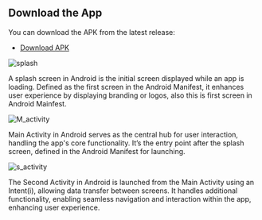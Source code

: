 ## Download the App

You can download the APK from the latest release:

- [Download APK](https://github.com/Soumyadipkaran/BMI_CAL/releases/download/v1.0/app-debug.apk)

  
![splash](https://github.com/user-attachments/assets/4b79e772-dcdf-4aeb-b4cf-1c6cb6c64948)

A splash screen in Android is the initial screen displayed while an app is loading. Defined as the first screen in the Android Manifest, it enhances user experience by displaying branding or logos, also this is first screen in Android Mainfest.

![M_activity](https://github.com/user-attachments/assets/52d65837-f94f-46aa-95bf-1583188eaa4f)

Main Activity in Android serves as the central hub for user interaction, handling the app's core functionality. It’s the entry point after the splash screen, defined in the Android Manifest for launching.

![s_activity](https://github.com/user-attachments/assets/79cc6728-7e75-4075-ade8-cc7879009165)

The Second Activity in Android is launched from the Main Activity using an Intent(i), allowing data transfer between screens. It handles additional functionality, enabling seamless navigation and interaction within the app, enhancing user experience.
